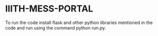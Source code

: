 # IIITH-MESS-PORTAL

To run the code install flask and other python libraries mentioned in the code and run using the command python run.py.
